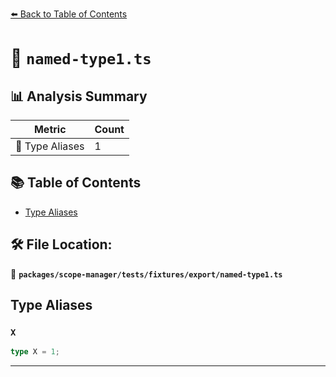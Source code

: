 [⬅️ Back to Table of Contents](../../../../../index.md)

# 📄 `named-type1.ts`

## 📊 Analysis Summary

| Metric | Count |
|--------|-------|
| 📑 Type Aliases | 1 |

## 📚 Table of Contents

- [Type Aliases](#type-aliases)

## 🛠️ File Location:
📂 **`packages/scope-manager/tests/fixtures/export/named-type1.ts`**

## Type Aliases

### `X`

```ts
type X = 1;
```


---